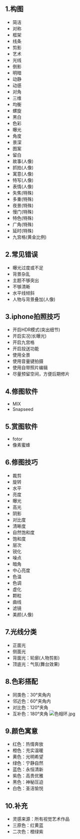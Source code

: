 ## 1.构图
- 简洁
- 对称
- 框架
- 线条
- 剪影
- 艺术
- 光线
- 倒影
- 明暗
- 动静
- 动感
- 对角
- 三维
- 均衡
- 螺旋
- 黑白
- 色彩
- 曝光
- 角度
- 景深
- 图案
- 留白
- 故事(人像)
- 抓拍(人像)
- 寓意(人像)
- 特写(人像)
- 表情(人像)
- 失焦(特殊)
- 多重(特殊)
- 夜景(特殊)
- 慢门(特殊)
- 特色(特殊)
- 广角(特殊)
- 延时(特殊)
- 九宫格(黄金比例)

## 2.常见错误
- 曝光过度或不足
- 背景杂乱
- 主题不够突出
- 不够清晰
- 水平线倾斜
- 人物与背景叠加(人像)

## 3.iphone拍照技巧
- 开启HDR模式(突出细节)
- 开启实况(长曝光)
- 开启九宫格
- 开启投送功能
- 使用全景
- 使用音量键拍摄
- 使用自带照片编辑
- 尽量预留空间，方便后期修片

## 4.修图软件
- MIX
- Snapseed

## 5.赏图软件
- fotor
- 像素蜜蜂

## 6.修图技巧
- 裁剪
- 旋转
- 水平
- 亮度
- 曝光
- 高光
- 阴影
- 对比度
- 清晰度
- 自然饱和度
- 饱和度
- 层次
- 锐化
- 噪点
- 暗角
- 中心亮度
- 色温
- 色调
- 虚化
- 颗粒
- 曲线
- 滤镜
- 美颜(人像)

## 7.光线分类
- 正面光
- 侧面光
- 背面光：轮廓(人物剪影)
- 顶底光：气氛(舞台效果)

## 8.色彩搭配
- 同类色：30°夹角内
- 邻近色：60°夹角内
- 对比色：120°夹角
- 互补色：180°夹角
![色相环.jpg](https://upload-images.jianshu.io/upload_images/5548372-4ae968a16cb0ad6e.jpg?imageMogr2/auto-orient/strip%7CimageView2/2/w/500)

## 9.颜色寓意
- 红色：热情奔放
- 橙色：充实温暖
- 黄色：光明希望
- 绿色：宁静自然
- 蓝色：永恒清新
- 紫色：高贵优雅
- 黑色：神秘压迫
- 白色：圣洁愉悦

## 10.补充
- 灵感来源：所有视觉艺术作品
- 三原色：红黄蓝
- 二次色：橙绿紫